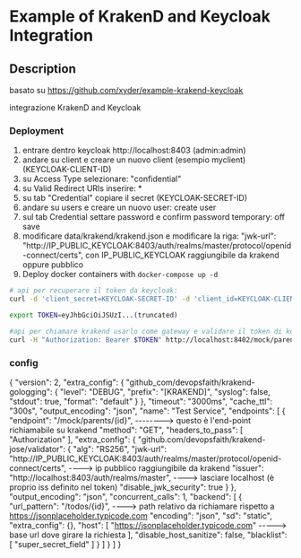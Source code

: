 # Example of KrakenD and Keycloak Integration

## Description

basato su https://github.com/xyder/example-krakend-keycloak

integrazione KrakenD and Keycloak

### Deployment

1. entrare dentro keycloak http://localhost:8403   (admin:admin)
2. andare su client e creare un nuovo client (esempio myclient) (KEYCLOAK-CLIENT-ID)
3. su Access Type selezionare: "confidential"
4. su Valid Redirect URIs inserire: *
5. su tab "Credential" copiare il secret (KEYCLOAK-SECRET-ID)
6. andare su users e creare un nuovo user: create user
7. sul tab Credential settare password e confirm password  temporary: off save 
8. modificare data/krakend/krakend.json e modificare la riga:
"jwk-url": "http://IP_PUBLIC_KEYCLOAK:8403/auth/realms/master/protocol/openid-connect/certs",
con IP_PUBLIC_KEYCLOAK raggiungibile da krakend oppure pubblico
9. Deploy docker containers with `docker-compose up -d`


```bash
# api per recuperare il token da keycloak:
curl -d 'client_secret=KEYCLOAK-SECRET-ID' -d 'client_id=KEYCLOAK-CLIENT-ID' -d 'username=valerio' -d 'password=valerio' -d 'grant_type=password' 'http://localhost:8403/auth/realms/master/protocol/openid-connect/token' 

export TOKEN=eyJhbGciOiJSUzI...(truncated)

#api per chiamare krakend usarlo come gateway e validare il token di keycloak:
curl -H "Authorization: Bearer $TOKEN" http://localhost:8402/mock/parents/1 -i


```

### config

{
    "version": 2,
    "extra_config": {
        "github_com/devopsfaith/krakend-gologging": {
            "level": "DEBUG",
            "prefix": "[KRAKEND]",
            "syslog": false,
            "stdout": true,
            "format": "default"
        }
    },
    "timeout": "3000ms",
    "cache_ttl": "300s",
    "output_encoding": "json",
    "name": "Test Service",
    "endpoints": [
        {
            "endpoint": "/mock/parents/{id}",     -------->  questo è l'end-point richiamabile su krakend
            "method": "GET",
           "headers_to_pass": [
                "Authorization"
            ],
            "extra_config": {
                "github.com/devopsfaith/krakend-jose/validator": {
                    "alg": "RS256",
					"jwk-url": "http://IP_PUBLIC_KEYCLOAK:8403/auth/realms/master/protocol/openid-connect/certs",   ----> ip pubblico raggiungibile da krakend
                    "issuer": "http://localhost:8403/auth/realms/master",    ----> lasciare localhost (è proprio iss definito nel token)
                    "disable_jwk_security": true
                }
            },
            "output_encoding": "json",
            "concurrent_calls": 1,
            "backend": [
                {
                    "url_pattern": "/todos/{id}",   ----> path relativo da richiamare rispetto a https://jsonplaceholder.typicode.com
                    "encoding": "json",
                    "sd": "static",
                     "extra_config": {},
                    "host": [
                        "https://jsonplaceholder.typicode.com"     ----->  base url dove girare la richiesta
                    ],
                    "disable_host_sanitize": false,
                    "blacklist": [
                        "super_secret_field"
                    ]
                }
            ]
        }
    ]
}